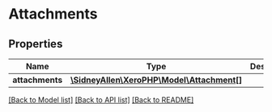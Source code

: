 # Attachments

## Properties
Name | Type | Description | Notes
------------ | ------------- | ------------- | -------------
**attachments** | [**\SidneyAllen\XeroPHP\Model\Attachment[]**](Attachment.md) |  | [optional] 

[[Back to Model list]](../README.md#documentation-for-models) [[Back to API list]](../README.md#documentation-for-api-endpoints) [[Back to README]](../README.md)


